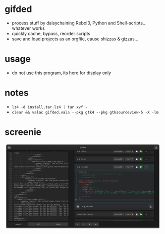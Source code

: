 # gifded
- process stuff by daisychaining Rebol3, Python and Shell-scripts... whatever works  
- quickly cache, bypass, reorder scripts  
- save and load projects as an orgfile, cause shizzas & gizzas...  

# usage
- do not use this program, its here for display only

# notes
- `lz4 -d install.tar.lz4 | tar xvf -`
- `clear && valac gifded.vala --pkg gtk4 --pkg gtksourceview-5 -X -lm`

# screenie
![screenie](./screenies/220828_gifded_screenie.png)
